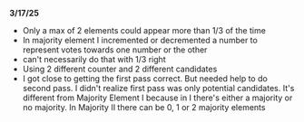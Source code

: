 **3/17/25** 
- Only a max of 2 elements could appear more than 1/3 of the time
- In majority element I incremented or decremented a number to represent votes towards one number or the other
- can't necessarily do that with 1/3 right
- Using 2 different counter and 2 different candidates
- I got close to getting the first pass correct. But needed help to do second pass. I didn't realize first pass was only potential candidates. It's different from Majority Element I because in I there's either a majority or no majority. In Majority II there can be 0, 1 or 2 majority elements